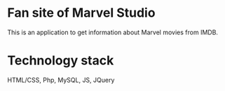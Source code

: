 # Fan site of Marvel Studio
This is an application to get information about Marvel movies from IMDB.

# Technology stack
HTML/CSS, Php, MySQL, JS, JQuery
